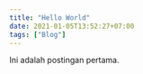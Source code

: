 ```yaml
---
title: "Hello World"
date: 2021-01-05T13:52:27+07:00
tags: ["Blog"]
---
```


Ini adalah postingan pertama.
